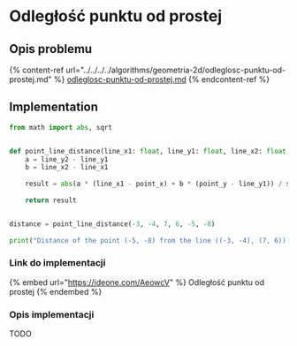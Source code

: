 # Odległość punktu od prostej

## Opis problemu

{% content-ref url="../../../../algorithms/geometria-2d/odleglosc-punktu-od-prostej.md" %}
[odleglosc-punktu-od-prostej.md](../../../../algorithms/geometria-2d/odleglosc-punktu-od-prostej.md)
{% endcontent-ref %}

## Implementation

```python
from math import abs, sqrt


def point_line_distance(line_x1: float, line_y1: float, line_x2: float, line_y2: float, point_x: float, point_y: float) -> float:
    a = line_y2 - line_y1
    b = line_x2 - line_x1
    
    result = abs(a * (line_x1 - point_x) + b * (point_y - line_y1)) / sqrt(a * a + b * b)
    
    return result


distance = point_line_distance(-3, -4, 7, 6, -5, -8)
    
print("Distance of the point (-5, -8) from the line ((-3, -4), (7, 6)) is", distance)
```

### Link do implementacji

{% embed url="https://ideone.com/AeowcV" %}
Odległość punktu od prostej
{% endembed %}

### Opis implementacji

TODO

